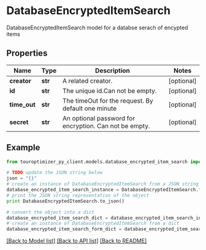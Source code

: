 # DatabaseEncryptedItemSearch

DatabaseEncryptedItemSearch model for a databse serach of encypted items

## Properties

Name | Type | Description | Notes
------------ | ------------- | ------------- | -------------
**creator** | **str** | A related creator. | [optional] 
**id** | **str** | The unique id.Can not be empty. | [optional] 
**time_out** | **str** | The timeOut for the request. By default one minute | [optional] 
**secret** | **str** | An optional password for encryption. Can not be empty. | [optional] 

## Example

```python
from touroptimizer_py_client.models.database_encrypted_item_search import DatabaseEncryptedItemSearch

# TODO update the JSON string below
json = "{}"
# create an instance of DatabaseEncryptedItemSearch from a JSON string
database_encrypted_item_search_instance = DatabaseEncryptedItemSearch.from_json(json)
# print the JSON string representation of the object
print DatabaseEncryptedItemSearch.to_json()

# convert the object into a dict
database_encrypted_item_search_dict = database_encrypted_item_search_instance.to_dict()
# create an instance of DatabaseEncryptedItemSearch from a dict
database_encrypted_item_search_form_dict = database_encrypted_item_search.from_dict(database_encrypted_item_search_dict)
```
[[Back to Model list]](../README.md#documentation-for-models) [[Back to API list]](../README.md#documentation-for-api-endpoints) [[Back to README]](../README.md)


